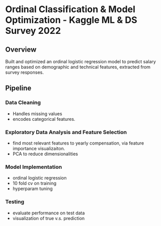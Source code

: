 # Ordinal Classification & Model Optimization - Kaggle ML & DS Survey 2022

## Overview
Built and optimized an ordinal logistic regression model to predict salary ranges based on demographic and technical features, extracted from survey responses.

## Pipeline
### Data Cleaning
- Handles missing values
- encodes categorical features.

### Exploratory Data Analysis and Feature Selection
- find most relevant features to yearly compensation, via feature importance visualizaiton.
- PCA to reduce dimensionalities

### Model Implementation
- ordinal logistic regression
- 10 fold cv on training
- hyperparam tuning

### Testing 
- evaluate performance on test data
- visualization of true v.s. prediction
